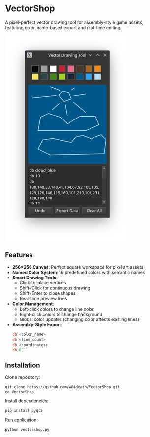 # VectorShop

A pixel-perfect vector drawing tool for assembly-style game assets, featuring color-name-based export and real-time editing.

![VectorShop Interface](screenshot.png)

## Features

- **256×256 Canvas**: Perfect square workspace for pixel art assets
- **Named Color System**: 16 predefined colors with semantic names
- **Smart Drawing Tools**:
  - Click-to-place vertices
  - Shift+Click for continuous drawing
  - Shift+Enter to close shapes
  - Real-time preview lines
- **Color Management**:
  - Left-click colors to change line color
  - Right-click colors to change background
  - Global color updates (changing color affects existing lines)
- **Assembly-Style Export**:
  ```asm
  db <color_name>
  db <line_count>
  db <coordinates>
  db 0```

## Installation

Clone repository:

```
git clone https://github.com/w84death/VectorShop.git
cd VectorShop
```
Install dependencies:

```
pip install pyqt5
```

Run application:
```
python vectorshop.py
```